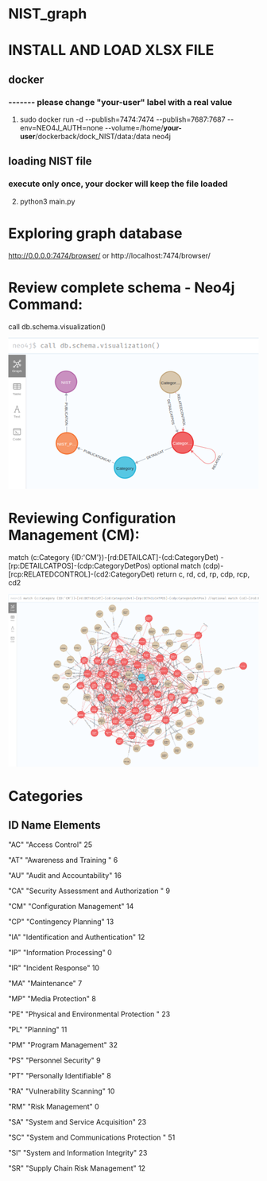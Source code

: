 # NIST_graph

# INSTALL AND LOAD XLSX FILE

## docker
### ------- please change "__your-user__" label with a real value
1. sudo docker run -d --publish=7474:7474 --publish=7687:7687 --env=NEO4J_AUTH=none --volume=/home/__your-user__/dockerback/dock_NIST/data:/data neo4j

## loading NIST file
### execute only once, your docker will keep the file loaded 
2. python3 main.py


# Exploring graph database
http://0.0.0.0:7474/browser/   or http://localhost:7474/browser/


# Review complete schema - Neo4j Command: 
call db.schema.visualization()

![schema visualization](image.png)


# Reviewing Configuration Management (CM): 
match (c:Category {ID:'CM'})-[rd:DETAILCAT]-(cd:CategoryDet)
        -[rp:DETAILCATPOS]-(cdp:CategoryDetPos)
optional match (cdp)-[rcp:RELATEDCONTROL]-(cd2:CategoryDet)
return c, rd, cd, rp, cdp, rcp, cd2

![Configuration Management](image-1.png)


# Categories
## ID	    Name 	                                    Elements

"AC"	"Access Control"	                            25

"AT"	"Awareness and Training "	                     6

"AU"	"Audit and Accountability"	                    16

"CA"	"Security Assessment and Authorization "	    9

"CM"	"Configuration Management"	                    14

"CP"	"Contingency Planning"	                        13

"IA"	"Identification and Authentication"	            12

"IP"	"Information Processing"	                    0

"IR"	"Incident Response"	                            10

"MA"	"Maintenance"	                                7

"MP"	"Media Protection"	                            8

"PE"	"Physical and Environmental Protection "	    23

"PL"	"Planning"	                                    11

"PM"	"Program Management"	                        32

"PS"	"Personnel Security"	                        9

"PT"	"Personally Identifiable"	                    8

"RA"	"Vulnerability Scanning"	                    10

"RM"	"Risk Management"	                            0

"SA"	"System and Service Acquisition"	            23

"SC"	"System and Communications Protection "	        51

"SI"	"System and Information Integrity"	            23

"SR"	"Supply Chain Risk Management"	                12
